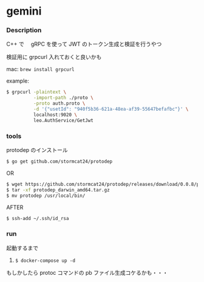 # gemini

### Description

C++ で　 gRPC を使って JWT のトークン生成と検証を行うやつ

検証用に grpcurl 入れておくと良いかも

mac: `brew install grpcurl`

example:

```sh
$ grpcurl -plaintext \
          -import-path ./proto \
          -proto auth.proto \
          -d '{"usetId": "940f5b36-621a-48ea-af39-55647befafbc"}' \
          localhost:9020 \
          leo.AuthService/GetJwt
```

### tools

protodep のインストール

```sh
$ go get github.com/stormcat24/protodep
```

OR

```sh
$ wget https://github.com/stormcat24/protodep/releases/download/0.0.8/protodep_darwin_amd64.tar.gz
$ tar -xf protodep_darwin_amd64.tar.gz
$ mv protodep /usr/local/bin/
```

AFTER

```sh
$ ssh-add ~/.ssh/id_rsa
```

### run

起動するまで

1. `$ docker-compose up -d`

もしかしたら protoc コマンドの pb ファイル生成コケるかも・・・
